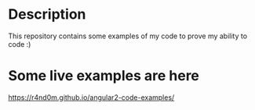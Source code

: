 # Description

This repository contains some examples of my code to prove my ability to code :)

# Some live examples are here

https://r4nd0m.github.io/angular2-code-examples/
